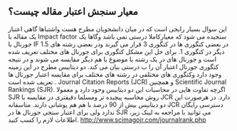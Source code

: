 ## معیار سنجش اعتبار مقاله چیست؟
این سوال بسیار رایجی است  که در میان دانشجویان مطرح هست واشتباها گاهی اعتبار یک مقاله با Impact factor سنجیده می شود که معیارکاملا درستی نمی باشد وگاها یک جورنال با IF 1.5 در بعضی کتگوری ها در کتگوری 3 قرار می گیرند ودر بعضی رشته های دیگر در کتگوری 1.
برای حل این مشکل کتگوری برای جورنال های مختلف تعریف شده است و جورنال های در یک رشته یا موضوع با هم دیگر مقایسه  می شوند و در نتیجه کتگوری جورنال اعتبار آن را ب درستی بیان می کند.
دو دیتابیس مطرح در این زمینه وجود دارد وکتگوری های مختلفی در رشته های مختلف برای مقایسه اعتبار جورنال ها تعریف شده است . Journal Citation Reports  (JCR) و همچنین Scientific Journal Rankings (SJR). اگرچه تفاوت هایی در محاسبات این دو دیتابیس وجود دارد و معمولا SJR روش محاسبه پیچیده تر ومسلما دقیقتری در مقایسه با JCR دارد. در هرصورت این دو دیتابیس بیش از 90 درصد با هم هم پوشانی دارند.
متاسفانه JCR دسترسی رایگان ندارد ولی برای اعتبار سنجی جورنال ها در SJR ،می توانید با مراجعه به لینک زیر اطلاعات لازم را کسب  کنید.
http://www.scimagojr.com/journalrank.php
